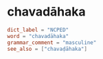 # chavadāhaka

``` toml
dict_label = "NCPED"
word = "chavadāhaka"
grammar_comment = "masculine"
see_also = ["chavaḍāhaka"]
```

